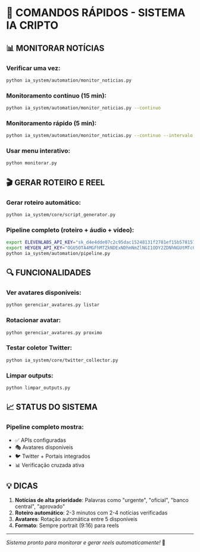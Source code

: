 # 🚀 COMANDOS RÁPIDOS - SISTEMA IA CRIPTO

## 📊 MONITORAR NOTÍCIAS

### Verificar uma vez:
```bash
python ia_system/automation/monitor_noticias.py
```

### Monitoramento contínuo (15 min):
```bash
python ia_system/automation/monitor_noticias.py --continuo
```

### Monitoramento rápido (5 min):
```bash
python ia_system/automation/monitor_noticias.py --continuo --intervalo 5
```

### Usar menu interativo:
```bash
python monitorar.py
```

## 🎬 GERAR ROTEIRO E REEL

### Gerar roteiro automático:
```bash
python ia_system/core/script_generator.py
```

### Pipeline completo (roteiro + áudio + vídeo):
```bash
export ELEVENLABS_API_KEY="sk_d4e4dde07c2c95dac15248131f2781ef15b5781579b75527"
export HEYGEN_API_KEY="OGU5OTA4MGFhMTZkNDExNDhmNmZlNGI1ODY2ZDNhNGUtMTc0NzE5OTM4Mg=="
python ia_system/automation/pipeline.py
```

## 🔍 FUNCIONALIDADES

### Ver avatares disponíveis:
```bash
python gerenciar_avatares.py listar
```

### Rotacionar avatar:
```bash
python gerenciar_avatares.py proximo
```

### Testar coletor Twitter:
```bash
python ia_system/core/twitter_collector.py
```

### Limpar outputs:
```bash
python limpar_outputs.py
```

## 📈 STATUS DO SISTEMA

### Pipeline completo mostra:
- ✅ APIs configuradas
- 🎭 Avatares disponíveis  
- 🐦 Twitter + Portais integrados
- 📊 Verificação cruzada ativa

## 💡 DICAS

1. **Notícias de alta prioridade**: Palavras como "urgente", "oficial", "banco central", "aprovado"
2. **Roteiro automático**: 2-3 minutos com 2-4 notícias verificadas
3. **Avatares**: Rotação automática entre 5 disponíveis
4. **Formato**: Sempre portrait (9:16) para reels

---
*Sistema pronto para monitorar e gerar reels automaticamente!* 🚀